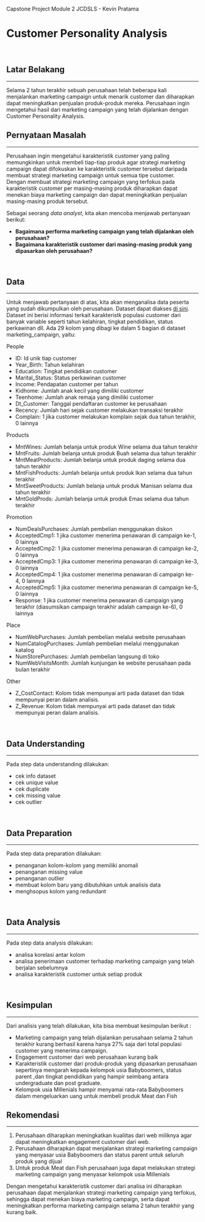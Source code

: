 Capstone Project Module 2 JCDSLS - Kevin Pratama

# Customer Personality Analysis
<br>

## Latar Belakang
---
Selama 2 tahun terakhir sebuah perusahaan telah beberapa kali menjalankan marketing campaign untuk menarik customer dan diharapkan dapat meningkatkan penjualan produk-produk mereka. Perusahaan ingin mengetahui hasil dari marketing campaign yang telah dijalankan dengan Customer Personality Analysis.
<br>

## **Pernyataan Masalah**
---
Perusahaan ingin mengetahui karakteristik customer yang paling memungkinkan untuk membeli tiap-tiap produk agar strategi marketing campaign dapat difokuskan ke karakteristik customer tersebut daripada membuat strategi marketing campaign untuk semua tipe customer. <br>
Dengan membuat strategi marketing campaign yang terfokus pada karakteristik customer per masing-masing produk diharapkan dapat menekan biaya marketing campaign dan dapat meningkatkan penjualan masing-masing produk tersebut.

Sebagai seorang *data analyst*, kita akan mencoba menjawab pertanyaan berikut:
- **Bagaimana performa marketing campaign yang telah dijalankan oleh perusahaan?**
- **Bagaimana karakteristik customer dari masing-masing produk yang dipasarkan oleh perusahaan?**
<br>

## **Data**
---
Untuk menjawab pertanyaan di atas, kita akan menganalisa data peserta yang sudah dikumpulkan oleh perusahaan. Dataset dapat diakses [di sini](https://www.kaggle.com/datasets/imakash3011/customer-personality-analysis). <br>
Dataset ini berisi informasi terkait karakteristk populasi customer dari banyak variable seperti tahun kelahiran, tingkat pendidikan, status perkawinan dll. Ada 29 kolom yang dibagi ke dalam 5 bagian di dataset marketing_campaign, yaitu:

People

- ID: Id unik tiap customer
- Year_Birth: Tahun kelahiran
- Education: Tingkat pendidikan customer
- Marital_Status: Status perkawinan customer
- Income: Pendapatan customer per tahun
- Kidhome: Jumlah anak kecil yang dimiliki customer
- Teenhome: Jumlah anak remaja yang dimiliki customer
- Dt_Customer: Tanggal pendaftaran customer ke perusahaan
- Recency: Jumlah hari sejak customer melakukan transaksi terakhir
- Complain: 1 jika customer melakukan komplain sejak dua tahun terakhir, 0 lainnya

Products

- MntWines: Jumlah belanja untuk produk Wine selama dua tahun terakhir
- MntFruits: Jumlah belanja untuk produk Buah selama dua tahun terakhir
- MntMeatProducts: Jumlah belanja untuk produk daging selama dua tahun terakhir
- MntFishProducts: Jumlah belanja untuk produk Ikan selama dua tahun terakhir
- MntSweetProducts: Jumlah belanja untuk produk Manisan selama dua tahun terakhir
- MntGoldProds: Jumlah belanja untuk produk Emas selama dua tahun terakhir

Promotion

- NumDealsPurchases: Jumlah pembelian menggunakan diskon
- AcceptedCmp1: 1 jika customer menerima penawaran di campaign ke-1, 0 lainnya
- AcceptedCmp2: 1 jika customer menerima penawaran di campaign ke-2, 0 lainnya
- AcceptedCmp3: 1 jika customer menerima penawaran di campaign ke-3, 0 lainnya
- AcceptedCmp4: 1 jika customer menerima penawaran di campaign ke-4, 0 lainnya
- AcceptedCmp5: 1 jika customer menerima penawaran di campaign ke-5, 0 lainnya
- Response: 1 jika customer menerima penawaran di campaign yang terakhir (diasumsikan campaign terakhir adalah campaign ke-6), 0 lainnya

Place

- NumWebPurchases: Jumlah pembelian melalui website perusahaan
- NumCatalogPurchases: Jumlah pembelian melalui menggunakan katalog
- NumStorePurchases: Jumlah pembelian langsung di toko
- NumWebVisitsMonth: Jumlah kunjungan ke website perusahaan pada bulan terakhir

Other

- Z_CostContact: Kolom tidak mempunyai arti pada dataset dan tidak mempunyai peran dalam analisis.
- Z_Revenue: Kolom tidak mempunyai arti pada dataset dan tidak mempunyai peran dalam analisis.
<br>

## **Data Understanding**
---
Pada step data understanding dilakukan:
- cek info dataset
- cek unique value
- cek duplicate
- cek missing value
- cek outlier
<br>

## **Data Preparation**
---
Pada step data preparation dilakukan:
- penanganan kolom-kolom yang memiliki anomali
- penanganan missing value
- penanganan outlier
- membuat kolom baru yang dibutuhkan untuk analisis data
- menghsopus kolom yang redundant
<br>

## **Data Analysis**
---
Pada step data analysis dilakukan:
- analisa korelasi antar kolom
- analisa penerimaan customer terhadap marketing campaign yang telah berjalan sebelumnya
- analisa karakteristik customer untuk setiap produk
<br>

## **Kesimpulan**
---
Dari analisis yang telah dilakukan, kita bisa membuat kesimpulan berikut :
* Marketing campaign yang telah dijalankan perusahaan selama 2 tahun terakhir kurang berhasil karena hanya 27% saja dari total populasi customer yang menerima campaign.
* Engagement customer dari web perusahaan kurang baik
* Karakteristik customer dari produk-produk yang dipasarkan perusahaan sepertinya mengarah kepada kelompok usia Babyboomers, status parent ,dan tingkat pendidikan yang hampir seimbang antara undergraduate dan post graduate.
* Kelompok usia Millenials hampir menyamai rata-rata Babyboomers dalam mengeluarkan uang untuk membeli produk Meat dan Fish


## **Rekomendasi**
---
1. Perusahaan diharapkan meningkatkan kualiitas dari web miliknya agar dapat meningkatkan engagement customer dari web.
2. Perusahaan diharapkan dapat menjalankan strategi marketing campaign yang menyasar usia Babyboomers dan status parent untuk seluruh produk yang dijual
3. Untuk produk Meat dan Fish perusahaan juga dapat melakukan strategi marketing campaign yang menyasar kelompok usia Millenials

Dengan mengetahui karakteristik customer dari analisa ini diharapkan perusahaan dapat menjalankan strategi marketing campaign yang terfokus, sehingga dapat menekan biaya marketing campaign, serta dapat meningkatkan performa marketing campaign selama 2 tahun terakhir yang kurang baik.
